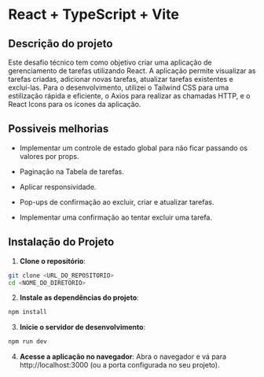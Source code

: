 # React + TypeScript + Vite

## Descrição do projeto
Este desafio técnico tem como objetivo criar uma aplicação de gerenciamento de tarefas utilizando React. A aplicação permite visualizar as tarefas criadas, adicionar novas tarefas, atualizar tarefas existentes e excluí-las. Para o desenvolvimento, utilizei o Tailwind CSS para uma estilização rápida e eficiente, o Axios para realizar as chamadas HTTP, e o React Icons para os ícones da aplicação.

## Possiveis melhorias

- Implementar um controle de estado global para não ficar passando os valores por props.

- Paginação na Tabela de tarefas.

- Aplicar responsividade.

- Pop-ups de confirmação ao excluir, criar e atualizar tarefas.

- Implementar uma confirmação ao tentar excluir uma tarefa.

## Instalação do Projeto

1. **Clone o repositório**:
```bash 
git clone <URL_DO_REPOSITORIO> 
cd <NOME_DO_DIRETORIO>
```

2. **Instale as dependências do projeto**:
```bash 
npm install
```

3. **Inicie o servidor de desenvolvimento**:
```bash 
npm run dev
```

4. **Acesse a aplicação no navegador**: Abra o navegador e vá para http://localhost:3000 (ou a porta configurada no seu projeto).
